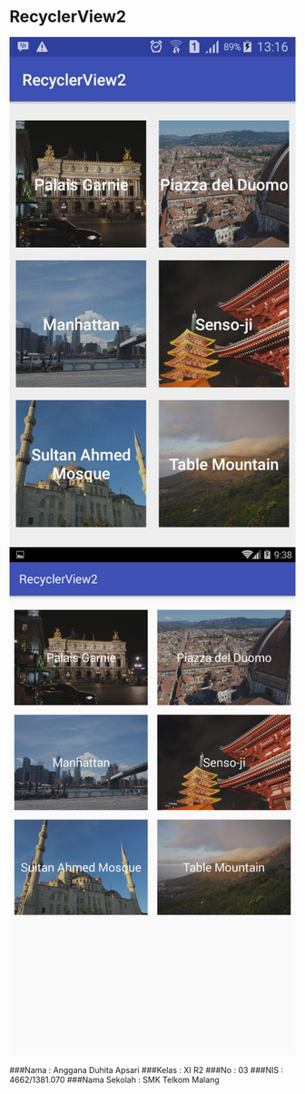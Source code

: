 # RecyclerView2

![screenshot1](https://github.com/Angganada/RecyclerView2/blob/master/1.jpg)
![screenshot2](https://github.com/Angganada/RecyclerView2/blob/master/2.png)

###Nama  : Anggana Duhita Apsari
###Kelas : XI R2
###No    : 03
###NIS   : 4662/1381.070
###Nama Sekolah  : SMK Telkom Malang
